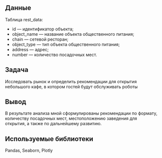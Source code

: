 ## Данные
Таблица rest_data:
- id — идентификатор объекта;
- object_name — название объекта общественного питания;
- chain — сетевой ресторан;
- object_type — тип объекта общественного питания;
- address — адрес;
- number — количество посадочных мест.

## Задача
Исследовать рынок и определить рекомендации для открытия небольшого кафе, в котором гостей будут обслуживать роботы

## Вывод
В результате анализа мной сформулированы рекомендации по формату, количеству посадочных мест, местоположению заведения для открытия, а также по дальнейшему развитию.

## Используемые библиотеки
Pandas, Seaborn, Plotly
